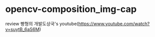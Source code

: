 # opencv-composition_img-cap
review 빵형의 개발도상국's youtube(https://www.youtube.com/watch?v=suytB_6aS6M) 
